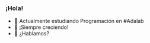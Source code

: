 ### ¡Hola!

- :rocket: Actualmente estudiando Programación en #Adalab
- :seedling: ¡Siempre creciendo!
- :speech_balloon: ¿Hablamos?


